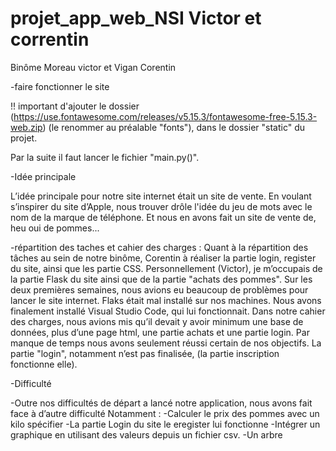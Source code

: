 # projet_app_web_NSI Victor et correntin #

Binôme Moreau victor et Vigan Corentin

-faire fonctionner le site

!! important d'ajouter le dossier (https://use.fontawesome.com/releases/v5.15.3/fontawesome-free-5.15.3-web.zip) (le renommer au préalable "fonts"), dans le dossier "static" du projet. 

Par la suite il faut lancer le fichier "main.py()". 


-Idée principale

L’idée principale pour notre site internet était un site de vente. En voulant s’inspirer du site d’Apple, nous trouver drôle l'idée du jeu de mots avec le nom de la marque de téléphone. Et nous en avons fait un site de vente de, heu oui de pommes...

-répartition des taches et cahier des charges :
Quant à la répartition des tâches au sein de notre binôme, Corentin à réaliser la partie login, register du site, ainsi que les partie CSS.
Personnellement (Victor), je m’occupais de la partie Flask du site ainsi que de la partie "achats des pommes".
Sur les deux premières semaines, nous avions eu beaucoup de problèmes pour lancer le site internet. Flaks était mal installé sur nos machines. Nous avons finalement installé Visual Studio Code, qui lui fonctionnait.
Dans notre cahier des charges, nous avions mis qu’il devait y avoir minimum une base de données, plus d’une page html, une partie achats et une partie login.
Par manque de temps nous avons seulement réussi certain de nos objectifs. La partie "login", notamment n’est pas finalisée, (la partie inscription fonctionne elle).

-Difficulté

-Outre nos difficultés de départ a lancé notre application, nous avons fait face à d’autre difficulté Notamment :
-Calculer le prix des pommes avec un kilo spécifier
-La partie Login du site le eregister lui fonctionne
-Intégrer un graphique en utilisant des valeurs depuis un fichier csv.
-Un arbre

